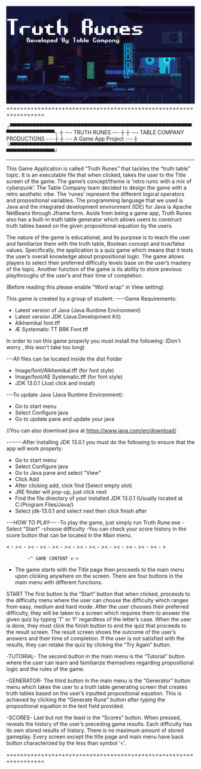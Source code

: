 <body>
	<div align="center">
		<img src="78576062_753630931714879_8864342612341948416_n.png">
	</div>
</body>
+=+=+=+=+=+=+=+=+=+=+=+=+=+=+=+=+=+=+=+=+=+=+=+=+=+=+=+=+=+=+=+=+

┌▀▀▀▀▀▀▀▀▀▀▀▀▀▀▀▀▀▀▀▀▀▀▀▀▀▀▀▀▀▀▀▀▀▀▀▀▀▀▀▀▀▀▀▀▀▀▀▀▀▀▀▀▀▀▀▀▀▀▀▀▀▀┐
┼              		     --- TRUTH RUNES ---   		               ┼
┼	              --- TABLE COMPANY PRODUCTIONS ---	             ┼
┼	                  --- A Game App Project --- 		             ┼
└▀▀▀▀▀▀▀▀▀▀▀▀▀▀▀▀▀▀▀▀▀▀▀▀▀▀▀▀▀▀▀▀▀▀▀▀▀▀▀▀▀▀▀▀▀▀▀▀▀▀▀▀▀▀▀▀▀▀▀▀▀▀┘
_____________________________________________________________

This Game Application is called “Truth Runes” that tackles the “truth table” topic. It is an executable file that when clicked, takes the user to the Title screen of the game. The game’s concept/theme is ‘retro runic with a mix of cyberpunk’. The Table Company team decided to design the game with a retro aesthetic vibe. The ‘runes’ represent the different logical operators and propositional variables. The programming language that we used is Java and the integrated development environment (IDE) for Java is Apache NetBeans through Jframe form. Aside from being a game app, Truth Runes also has a built-in truth table generator which allows users to construct truth tables based on the given propositional equation by the users.

The nature of the game is educational, and its purpose is to teach the user and familiarize them with the truth table, Boolean concept and true/false values. Specifically, the application is a quiz game which means that it tests the user’s overall knowledge about propositional logic. The game allows players to select their preferred difficulty levels base on the user’s mastery of the topic. Another function of the game is its ability to store previous playthroughs of the user’s and their time of completion.

(Before reading this please enable "Word wrap" in View setting)

This game is created by a group of student:
----Game Requirements: 
- Latest version of Java (Java Runtime Environment)
- Latest version JDK (Java Development Kit) 
- Alkhemikal font.tff
- Æ Systematic TT BRK Font.tff

In order to run this game properly you must install the following:
(Don't worry , this won't take too long)

---All files can be located inside the dist Folder
- Image/font/Alkhemikal.tff  (for font style) 
- Image/font/AE Systematic.tff  (for font style)
- JDK 13.0.1 (Just click and install)

---To update Java (Java Runtime Environment):
- Go to start menu
- Select Configure java
- Go to update pane and update your java

//You can also download java at https://www.java.com/en/download/

-------After installing JDK 13.0.1 you must do the following to ensure that the app will work properly:
- Go to start menu
- Select Configure java
- Go to Java pane and select "View"
- Click Add
- After clicking add, click find (Select empty slot)
- JRE finder will pop-up, just click next
- Find the file directory of your installed JDK 13.0.1 (Usually located at C:/Program Files/Java/)
- Select jdk-13.0.1 and select next then click finish after

---HOW TO PLAY---
-To play the game, just simply run Truth Rune.exe 
-Select "Start" 
-choose difficulty 
-You can check your score history in the score button that can
be located in the Main menu.

< - >< - >< - >< - >< - >< - >< - >< - >< - >< - >< - >< - >< - >
 		
			~^ GAME CONTENT v->

- The game starts with the Title page then proceeds to the main menu upon clicking anywhere on the screen.  There are four buttons in the main menu with different functions.

START
 	The first button Is the “Start” button that when clicked, proceeds to the difficulty menu where the user can choose the difficulty which ranges from easy, medium and hard mode. After the user chooses their preferred difficulty, they will be taken to a screen which requires them to answer the given quiz by typing ‘T’ or ‘F’ regardless of the letter’s case. When the user is done, they must click the finish button to end the quiz that proceeds to the result screen. The result screen shows the outcome of the user’s answers and their time of completion. If the user is not satisfied with the results, they can retake the quiz by clicking the “Try Again” button.


-TUTORIAL-
	The second button in the main menu is the “Tutorial” button where the user can learn and familiarize themselves regarding propositional logic and the rules of the game. 

-GENERATOR-
	The third button in the main menu is the “Generator” button menu which takes the user to a truth table generating screen that creates truth tables based on the user’s inputted propositional equation. This is achieved by clicking the “Generate Rune” button after typing the propositional equation in the text field provided.


-SCORES-
	Last but not the least is the “Scores” button. When pressed, reveals the history of the user’s preceding game results. Each difficulty has its own stored results of history. There is no maximum amount of stored gameplay. Every screen except the title page and main menu have back button characterized by the less than symbol ‘<’. 


+=+=+=+=+=+=+=+=+=+=+=+=+=+=+=+=+=+=+=+=+=+=+=+=+=+=+=+=+=+=+=+=+

